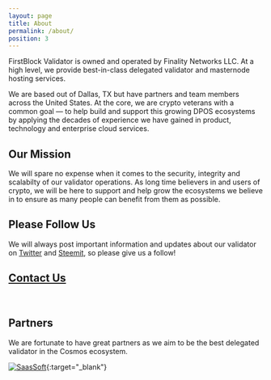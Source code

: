 ```yaml
---
layout: page
title: About
permalink: /about/
position: 3
---
```


FirstBlock Validator is owned and operated by Finality Networks LLC. At a high level, we provide best-in-class delegated validator and masternode hosting services.

We are based out of Dallas, TX but have partners and team members across the United States. At the core, we are crypto veterans with a common goal &mdash; to help build and support this growing DPOS ecosystems by applying the decades of experience we have gained in product, technology and enterprise cloud services.

## Our Mission
We will spare no expense when it comes to the security, integrity and scalabilty of our validator operations. As long time believers in and users of crypto, we will be here to support and help grow the ecosystems we believe in to ensure as many people can benefit from them as possible.

## Please Follow Us
We will always post important information and updates about our validator on [Twitter](https://twitter.com/FirstBlockV) and [Steemit](https://steemit.com/@firstblock), so please give us a follow!

## [Contact Us](http://firstblock.io/contact/)
<br/>


## Partners
We are fortunate to have great partners as we aim to be the best delegated validator in the Cosmos ecosystem.

[![SaasSoft](https://puu.sh/APWbu/ff5b08920b.png)](https://saassoft.com){:target="_blank"}
